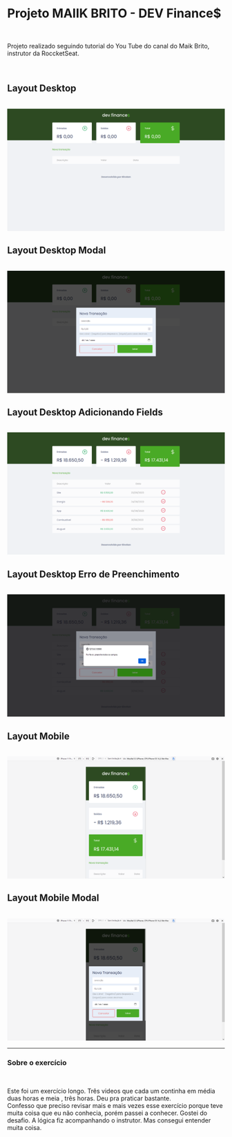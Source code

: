<h1>Projeto MAIIK BRITO - DEV Finance$</h1>
<br>
<p>Projeto realizado seguindo tutorial do You Tube do canal do Maik Brito, instrutor da RoccketSeat. </p>
<br>
<h2>Layout Desktop</h2>
<br>
<img src="print1.png">
<br>
<h2>Layout Desktop Modal</h2>
<br>
<img src="print2.png">
<br>
<h2>Layout Desktop Adicionando Fields</h2>
<br>
<img src="print3.png">
<br>
<h2>Layout Desktop Erro de Preenchimento</h2>
<br>
<img src="print4.png">
<br>
<h2>Layout Mobile</h2>
<br>
<img src="print5.png">
<br>
<h2>Layout Mobile Modal</h2>
<br>
<img src="print6.png">
<br>
<hr>
<h3>Sobre o exercício</h3>
<br>
<p>Este foi um exercício longo. Três videos que cada um continha em média duas horas e meia , três horas. Deu pra praticar bastante.<br>
Confesso que preciso revisar mais e mais vezes esse exercício porque teve muita coisa que eu não conhecia, porém passei a conhecer. Gostei do desafio. A lógica fiz acompanhando o instrutor. Mas consegui entender muita coisa.</p>